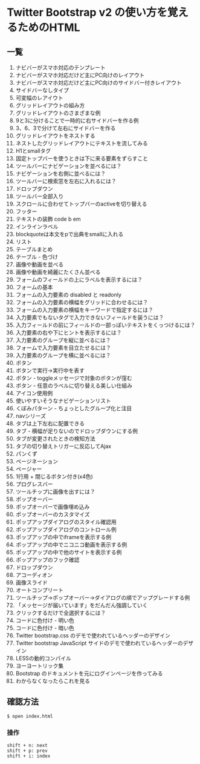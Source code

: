 Twitter Bootstrap v2 の使い方を覚えるためのHTML
===============================================

## 一覧

1. ナビバーがスマホ対応のテンプレート
2. ナビバーがスマホ対応だけど主にPC向けのレイアウト
3. ナビバーがスマホ対応だけど主にPC向けのサイドバー付きレイアウト
4. サイドバーなしタイプ
5. 可変幅のレアイウト
6. グリッドレイアウトの組み方
7. グリッドレイアウトのさまざまな例
8. 9と3に分けることで一時的に右サイドバーを作る例
9. 3、6、3で分けて左右にサイドバーを作る
10. グリッドレイアウトをネストする
11. ネストしたグリッドレイアウトにテキストを流してみる
12. H1とsmallタグ
13. 固定トップバーを使うときは下に来る要素をずらすこと
14. ツールバーにナビゲーションを並べるには？
15. ナビゲーションを右側に並べるには？
16. ツールバーに検索窓を左右に入れるには？
17. ドロップダウン
18. ツールバー全部入り
19. スクロールに合わせてトップバーのactiveを切り替える
20. フッター
21. テキストの装飾 code b em
22. インラインラベル
23. blockquoteは本文をpで出典をsmallに入れる
24. リスト
25. テーブルまとめ
26. テーブル - 色づけ
27. 画像や動画を並べる
28. 画像や動画を綺麗にたくさん並べる
29. フォームのフィールドの上にラベルを表示するには？
30. フォームの基本
31. フォームの入力要素の disabled と readonly
32. フォームの入力要素の横幅をグリッドに合わせるには？
33. フォームの入力要素の横幅をキーワードで指定するには？
34. 入力要素でもないタグで入力できないフィールドを装うには？
35. 入力フィールドの前にフィールドの一部っぽいテキストをくっつけるには？
36. 入力要素の右や下にヒントを表示するには？
37. 入力要素のグループを縦に並べるには？
38. フォームで入力要素を目立たせるには？
39. 入力要素のグループを横に並べるには？
40. ボタン
41. ボタンで実行→実行中を表す
42. ボタン - toggleメッセージで対象のボタンが窪む
43. ボタン - 任意のラベルに切り替える美しい仕組み
44. アイコン使用例
45. 使いやすいそうなナビゲーションリスト
46. くぼみパターン - ちょっとしたグループ化と注目
47. navシリーズ
48. タブは上下左右に配置できる
49. タブ - 横幅が足りないのでドロップダウンにする例
50. タブが変更されたときの検知方法
51. タブの切り替えトリガーに反応してAjax
52. パンくず
53. ページネーション
54. ページャー
55. 1行用 + 閉じるボタン付き(x4色)
56. プログレスバー
57. ツールチップに画像を出すには？
58. ポップオーバー
59. ポップオーバーで画像埋め込み
60. ポップオーバーのカスタマイズ
61. ポップアップダイアログのスタイル確認用
62. ポップアップダイアログのコントロール例
63. ポップアップの中でiframeを表示する例
64. ポップアップの中でニコニコ動画を表示する例
65. ポップアップの中で他のサイトを表示する例
66. ポップアップのフック確認
67. ドロップダウン
68. アコーディオン
69. 画像スライド
70. オートコンプリート
71. ツールチップ→ポップオーバー→ダイアログの順でアップグレードする例
72. 「メッセージが届いています」をだんだん強調していく
73. クリックするだけで全選択するには？
74. コードに色付け - 明い色
75. コードに色付け - 暗い色
76. Twitter bootstrap.css のデモで使われているヘッダーのデザイン
77. Twitter bootstrap JavaScript サイドのデモで使われているヘッダーのデザイン
78. LESSの動的コンパイル
79. ヨーヨートリック集
80. Bootstrap のドキュメントを元にログインページを作ってみる
81. わからなくなったらこれを見る

## 確認方法

    $ open index.html

### 操作

    shift + n: next
    shift + p: prev
    shift + i: index
